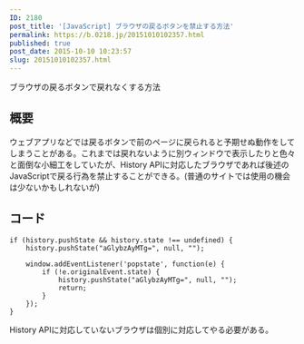 ```yaml
---
ID: 2180
post_title: '[JavaScript] ブラウザの戻るボタンを禁止する方法'
permalink: https://b.0218.jp/20151010102357.html
published: true
post_date: 2015-10-10 10:23:57
slug: 20151010102357.html
---
```

ブラウザの戻るボタンで戻れなくする方法
<!--more-->

<h2>概要</h2>

ウェブアプリなどでは戻るボタンで前のページに戻られると予期せぬ動作をしてしまうことがある。これまでは戻れないように別ウィンドウで表示したりと色々と面倒な小細工をしていたが、History APIに対応したブラウザであれば後述のJavaScriptで戻る行為を禁止することができる。(普通のサイトでは使用の機会は少ないかもしれないが)

<h2>コード</h2>

<pre><code class="language-javascript">if (history.pushState &amp;&amp; history.state !== undefined) {
    history.pushState("aGlybzAyMTg=", null, "");

    window.addEventListener('popstate', function(e) {
        if (!e.originalEvent.state) {
            history.pushState("aGlybzAyMTg=", null, "");
            return;
        }
    });
}
</code></pre>

History APIに対応していないブラウザは個別に対応してやる必要がある。
